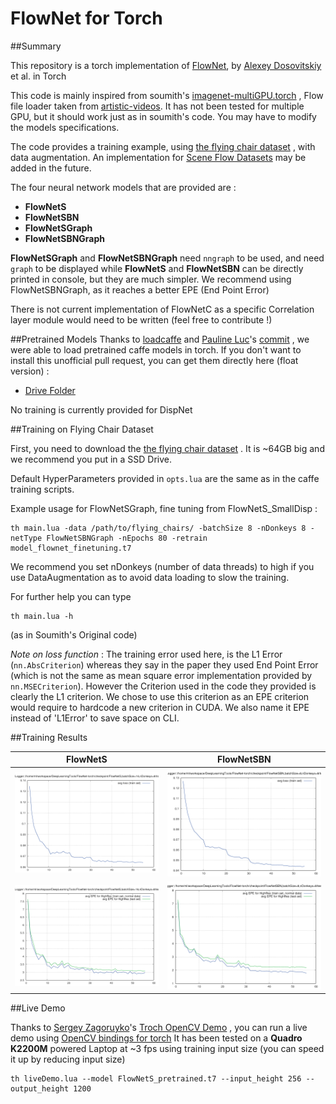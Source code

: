 
FlowNet for Torch
=======
##Summary

This repository is a torch implementation of [FlowNet](http://lmb.informatik.uni-freiburg.de/Publications/2015/DFIB15/), by [Alexey Dosovitskiy](http://lmb.informatik.uni-freiburg.de/people/dosovits/) et al. in Torch

This code is mainly inspired from soumith's [imagenet-multiGPU.torch](https://github.com/soumith/imagenet-multiGPU.torch%5D) , Flow file loader taken from [artistic-videos](https://github.com/manuelruder/artistic-videos). It has not been tested for multiple GPU, but it should work just as in soumith's code. You may have to modify the models specifications.

The code provides a training example, using [the flying chair dataset](http://lmb.informatik.uni-freiburg.de/resources/datasets/FlyingChairs.en.html) , with data augmentation. An implementation for [Scene Flow Datasets](http://lmb.informatik.uni-freiburg.de/resources/datasets/SceneFlowDatasets.en.html) may be added in the future.

The four neural network models that are provided are :

 - **FlowNetS**
 - **FlowNetSBN**
 - **FlowNetSGraph**
 - **FlowNetSBNGraph**

**FlowNetSGraph** and **FlowNetSBNGraph** need `nngraph` to be used, and need `graph` to be displayed while **FlowNetS** and **FlowNetSBN** can be directly printed in console, but they are much simpler.
We recommend using FlowNetSBNGraph, as it reaches a better EPE (End Point Error)

There is not current implementation of FlowNetC as a specific Correlation layer module would need to be written (feel free to contribute !)

##Pretrained Models
Thanks to [loadcaffe](https://github.com/szagoruyko/loadcaffe) and [Pauline Luc](https://github.com/paulineluc)'s [commit](https://github.com/szagoruyko/loadcaffe/pull/75) , we were able to load pretrained caffe models in torch. If you don't want to install this unofficial pull request, you can get them directly here (float version) :

 - [Drive Folder](https://drive.google.com/open?id=0B5EC7HMbyk3CbjFPb0RuODI3NmM)

No training is currently provided for DispNet

##Training on Flying Chair Dataset

First, you need to download the [the flying chair dataset](http://lmb.informatik.uni-freiburg.de/resources/datasets/FlyingChairs.en.html) . It is ~64GB big and we recommend you put in a SSD Drive.

Default HyperParameters provided in `opts.lua` are the same as in the caffe training scripts.

Example usage for FlowNetSGraph, fine tuning from FlowNetS_SmallDisp :

    th main.lua -data /path/to/flying_chairs/ -batchSize 8 -nDonkeys 8 -netType FlowNetSBNGraph -nEpochs 80 -retrain model_flownet_finetuning.t7

We recommend you set nDonkeys (number of data threads) to high if you use DataAugmentation as to avoid data loading to slow the training.

For further help you can type

	th main.lua -h

(as in Soumith's Original code)

*Note on loss function* : The training error used here, is the L1 Error (`nn.AbsCriterion`) whereas they say in the paper they used End Point Error (which is not the same as mean square error implementation provided by `nn.MSECriterion`). However the Criterion used in the code they provided is clearly the L1 criterion. We chose to use this criterion as an EPE criterion would require to hardcode a new criterion in CUDA. We also name it EPE instead of 'L1Error' to save space on CLI.

##Training Results

|  FlowNetS | FlowNetSBN |
|---|----|
![train_result](https://github.com/ClementPinard/FlowNetTorch/blob/master/images/FlowNetStrain.png) |  ![test_result](https://github.com/ClementPinard/FlowNetTorch/blob/master/images/FlowNetSBNtrain.png)
![train_result](https://github.com/ClementPinard/FlowNetTorch/blob/master/images/FlowNetStest.png) |  ![test_result](https://github.com/ClementPinard/FlowNetTorch/blob/master/images/FlowNetSBNtest.png)


##Live Demo

Thanks to [Sergey Zagoruyko](https://github.com/szagoruyko)'s [Troch OpenCV Demo](https://github.com/szagoruyko/torch-opencv-demos) , you can run a live demo using [OpenCV bindings for torch](https://github.com/VisionLabs/torch-opencv)
It has been tested on a **Quadro K2200M** powered Laptop at ~3 fps using training input size (you can speed it up by reducing input size)

	th liveDemo.lua --model FlowNetS_pretrained.t7 --input_height 256 --output_height 1200


